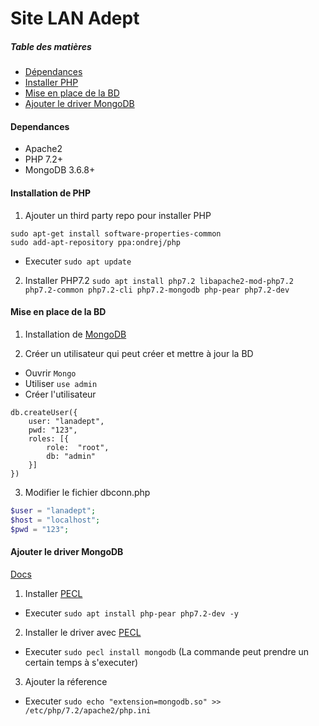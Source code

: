 # Site LAN Adept

##### Table des matières

- [Dépendances](#Dependances)
- [Installer PHP](#Installation-de-PHP)
- [Mise en place de la BD](#Mise-en-place-de-la-BD)
- [Ajouter le driver MongoDB](#Ajouter-le-driver-MongoDB)

#### Dependances

- Apache2
- PHP 7.2+
- MongoDB 3.6.8+

#### Installation de PHP

1. Ajouter un third party repo pour installer PHP

```
sudo apt-get install software-properties-common
sudo add-apt-repository ppa:ondrej/php
```
- Executer `sudo apt update`

2. Installer PHP7.2
`sudo apt install php7.2 libapache2-mod-php7.2 php7.2-common php7.2-cli php7.2-mongodb php-pear php7.2-dev`

#### Mise en place de la BD

1. Installation de [MongoDB](https://docs.mongodb.com/manual/tutorial/install-mongodb-on-ubuntu/)

2. Créer un utilisateur qui peut créer et mettre à jour la BD

- Ouvrir `Mongo`
- Utiliser `use admin`
- Créer l'utilisateur

```
db.createUser({
	user: "lanadept",
	pwd: "123",
	roles: [{
		role:  "root",
		db: "admin"
	}]
})
```

3. Modifier le fichier dbconn.php

```php
$user = "lanadept";
$host = "localhost";
$pwd = "123";
```

#### Ajouter le driver MongoDB 
[Docs](https://docs.mongodb.com/ecosystem/drivers/php/)

1. Installer [PECL](https://www.php.net/manual/fr/install.pecl.php)

- Executer `sudo apt install php-pear php7.2-dev -y`

2. Installer le driver avec [PECL](https://www.php.net/manual/en/mongodb.installation.pecl.php)

- Executer `sudo pecl install mongodb` (La commande peut prendre un certain temps à s'executer)

3. Ajouter la réference

-  Executer `sudo echo "extension=mongodb.so" >> /etc/php/7.2/apache2/php.ini`
